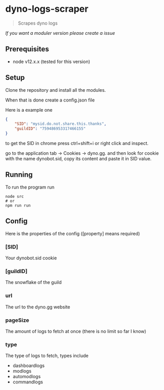 # dyno-logs-scraper
> Scrapes dyno logs

_If you want a moduler version please create a issue_

## Prerequisites
* node v12.x.x (tested for this version)

## Setup
Clone the repository and install all the modules.

When that is done create a config.json file

Here is a example one
```json
{
	"SID": "mysid.do.not.share.this.thanks",
	"guildID": "759486953317466155"
}
```
to get the SID in chrome press ctrl+shift+i or right click and inspect.

go to the application tab -> Cookies -> dyno.gg.
and then look for cookie with the name dynobot.sid, copy its content and paste it in SID value.

## Running
To run the program run
```
node src
# or
npm run run
```

## Config
Here is the properties of the config ([property] means required)
### [SID]
Your dynobot.sid cookie

### [guildID]
The snowflake of the guild

### url
The url to the dyno.gg website

### pageSize
The amount of logs to fetch at once (there is no limit so far I know)

### type
The type of logs to fetch, types include
* dashboardlogs
* modlogs
* automodlogs
* commandlogs
